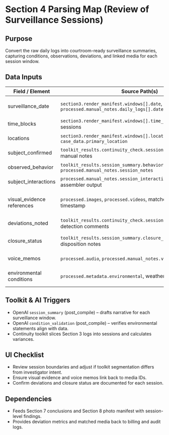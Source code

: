 ﻿# Section 4 Parsing Map (Review of Surveillance Sessions)

## Purpose
Convert the raw daily logs into courtroom-ready surveillance summaries, capturing conditions, observations, deviations, and linked media for each session window.

## Data Inputs
| Field / Element                | Source Path(s)                                                                                   | Notes |
|--------------------------------|--------------------------------------------------------------------------------------------------|-------|
| surveillance_date              | `section3.render_manifest.windows[].date`, `processed.manual_notes.daily_logs[].date`            | Session header (e.g., “Date of surveillance”). |
| time_blocks                    | `section3.render_manifest.windows[].time_range`, toolkit continuity sessions                     | Supplies start/end times and durations. |
| locations                      | `section3.render_manifest.windows[].location`, `case_data.primary_location`                      | Feeding “Locations” line and map notes. |
| subject_confirmed              | `toolkit_results.continuity_check.sessions[].subject_confirmed`, manual notes                    | Boolean/description for template field. |
| observed_behavior              | `toolkit_results.session_summary.behavior`, `processed.manual_notes.session_notes`               | Narrative describing activities observed. |
| subject_interactions           | `processed.manual_notes.session_interactions`, narrative assembler output                        | Records contacts and interactions. |
| visual_evidence references     | `processed.images`, `processed.videos`, matched by session timestamp                             | Described in “Visual Evidence” field; also exported to Section 8. |
| deviations_noted               | `toolkit_results.continuity_check.sessions[].deviations`, gap detection comments                 | Summarises anomalies/variances. |
| closure_status                 | `toolkit_results.session_summary.closure_status`, manual disposition notes                       | Informs whether objectives met or session incomplete. |
| voice_memos                    | `processed.audio`, `processed.manual_notes.voice_memos`                                          | Rendered as list in template. |
| environmental conditions       | `processed.metadata.environmental`, weather API integrations                                     | Adds context for performance statements. |

## Toolkit & AI Triggers
- OpenAI `session_summary` (post_compile) – drafts narrative for each surveillance window.
- OpenAI `condition_validation` (post_compile) – verifies environmental statements align with data.
- Continuity toolkit slices Section 3 logs into sessions and calculates variances.

## UI Checklist
- Review session boundaries and adjust if toolkit segmentation differs from investigator intent.
- Ensure visual evidence and voice memos link back to media IDs.
- Confirm deviations and closure status are documented for each session.

## Dependencies
- Feeds Section 7 conclusions and Section 8 photo manifest with session-level findings.
- Provides deviation metrics and matched media back to billing and audit logs.
